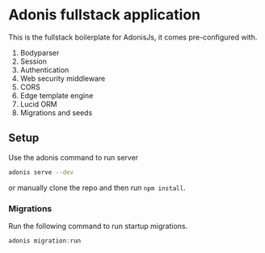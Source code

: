 # Adonis fullstack application

This is the fullstack boilerplate for AdonisJs, it comes pre-configured with.

1. Bodyparser
2. Session
3. Authentication
4. Web security middleware
5. CORS
6. Edge template engine
7. Lucid ORM
8. Migrations and seeds

## Setup

Use the adonis command to run server

```bash
adonis serve --dev 
```

or manually clone the repo and then run `npm install`.


### Migrations

Run the following command to run startup migrations.

```js
adonis migration:run
```
